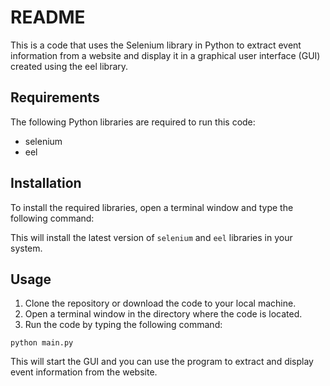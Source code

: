 # README

This is a code that uses the Selenium library in Python to extract event information from a website and display it in a
graphical user interface (GUI) created using the eel library.

## Requirements

The following Python libraries are required to run this code:

- selenium
- eel

## Installation

To install the required libraries, open a terminal window and type the following command:

This will install the latest version of `selenium` and `eel` libraries in your system.

## Usage

1. Clone the repository or download the code to your local machine.
2. Open a terminal window in the directory where the code is located.
3. Run the code by typing the following command:

`python main.py`

This will start the GUI and you can use the program to extract and display event information from the website.